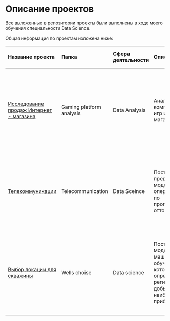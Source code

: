 # Описание проектов

Все выложенные в репозитории проекты были выполнены в ходе моего обучения специальности Data Science.

Общая информация по проектам изложена ниже:

| Название проекта | Папка | Сфера деятельности | Описание | Задачи проекта| Используемые библиотеки Python| 
| :---------------------- | :---------------------- | :---------------------- | :---------------------- | :---------------------- | :---------------------- |
| [Исследование продаж Интернет - магазина](Gaming_platform_analysis)| Gaming platform analysis| Data Analysis| Анализ продаж компьютерных игр интернет-магазина| С помощью Python осуществить предобработку данных продаж Интернет-магазина, провести исследовательский анализ данных, составить портрет пользователя каждого из рассматриваемых регионов, проверить статистические гипотезы|*pandas, numpy, matplotlib, plotly.express, scipy* |
| [Телекоммуникации](Telecommunication_pred)| Telecommunication| Data Sceince| Построение предиктивной модели для оператора связи по прогнозированию оттока клиентов| Провести предобработку клиентской базы одного из телефоммуникационных провайдеров, провести исследовательский анализ, построить модель для поиска пользователей, которые могут отказаться от услуг провайдера| *pandas, numpy, matplotlib, sklearn, plotly.express, datetime, lightgbm* |
| [Выбор локации для скважины](Wells_choise)| Wells choise| Data science| Построение модели машинного обучения, которая определит регион, где добыча принесёт наибольшую прибыль| На основе данных по дебиту новых скважин построить модель для прогнозирования уровня добычи новых потенцаильных скважин, выбрать скважины с максимальной прибылью от добычи, выбрать регион с максимальной общей прибылью| *pandas, numpy, sklearn, scipy* |